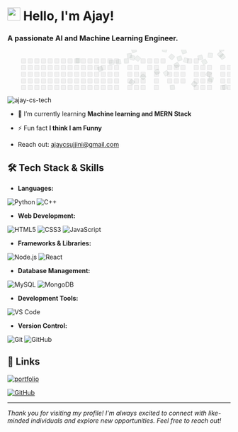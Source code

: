 # <img src="https://media.giphy.com/media/hvRJCLFzcasrR4ia7z/giphy.gif" width="29px" height="29px"> Hello, I'm Ajay!
<h3>A passionate AI and Machine Learning Engineer.</h3>

<svg width="823" height="148" class="js-calendar-graph-svg" xmlns="http://www.w3.org/2000/svg"><style>
    :root {
        --c0: rgba(27, 31, 35, 0.06);
        --c1: #9be9a8;
        --c2: #40c463;
        --c3: #30a14e;
        --c4: #216e39;
    }
    .o, .o[data-level="0"] {
        fill: var(--c0);
        shape-rendering: geometricPrecision;
        outline: 1px solid var(--c0);
        outline-offset: -1px
    }
    .o[data-level="1"] {
        outline: 1px solid var(--c0)
    }
    .o[data-level="2"] {
        outline: 1px solid var(--c0)
    }
    .o[data-level="3"] {
        outline: 1px solid var(--c0)
    }
    .o[data-level="4"] {
        outline: 1px solid var(--c0)
    }
    .c {
        animation-iteration-count: infinite;
        animation-duration: 5s;
    }
@keyframes c0 {
                from {
transform: rotate(-671deg)
                }
                60% {
transform: rotate(0deg)
                }
                to {
                    fill: var(--c1)
                }
            }
.c.c0 {
                animation-name: c0
            }
@keyframes c1 {
                from {
transform: rotate(-289deg)
                }
                60% {
transform: rotate(0deg)
                }
                to {
                    fill: var(--c1)
                }
            }
.c.c1 {
                animation-name: c1
            }
@keyframes c2 {
                from {
transform: rotate(-493deg)
                }
                60% {
transform: rotate(0deg)
                }
                to {
                    fill: var(--c4)
                }
            }
.c.c2 {
                animation-name: c2
            }
@keyframes c3 {
                from {
transform: rotate(-680deg)
                }
                60% {
transform: rotate(0deg)
                }
                to {
                    fill: var(--c4)
                }
            }
.c.c3 {
                animation-name: c3
            }
@keyframes c4 {
                from {
transform: rotate(329deg)
                }
                60% {
transform: rotate(0deg)
                }
                to {
                    fill: var(--c2)
                }
            }
.c.c4 {
                animation-name: c4
            }
@keyframes c5 {
                from {
transform: rotate(590deg)
                }
                60% {
transform: rotate(0deg)
                }
                to {
                    fill: var(--c4)
                }
            }
.c.c5 {
                animation-name: c5
            }
@keyframes c6 {
                from {
transform: rotate(-658deg)
                }
                60% {
transform: rotate(0deg)
                }
                to {
                    fill: var(--c2)
                }
            }
.c.c6 {
                animation-name: c6
            }
@keyframes c7 {
                from {
transform: rotate(274deg)
                }
                60% {
transform: rotate(0deg)
                }
                to {
                    fill: var(--c3)
                }
            }
.c.c7 {
                animation-name: c7
            }
@keyframes c8 {
                from {
transform: rotate(254deg)
                }
                60% {
transform: rotate(0deg)
                }
                to {
                    fill: var(--c4)
                }
            }
.c.c8 {
                animation-name: c8
            }
@keyframes c9 {
                from {
transform: rotate(699deg)
                }
                60% {
transform: rotate(0deg)
                }
                to {
                    fill: var(--c1)
                }
            }
.c.c9 {
                animation-name: c9
            }
@keyframes c10 {
                from {
transform: rotate(-184deg)
                }
                60% {
transform: rotate(0deg)
                }
                to {
                    fill: var(--c3)
                }
            }
.c.c10 {
                animation-name: c10
            }
@keyframes c11 {
                from {
transform: rotate(486deg)
                }
                60% {
transform: rotate(0deg)
                }
                to {
                    fill: var(--c1)
                }
            }
.c.c11 {
                animation-name: c11
            }
@keyframes c12 {
                from {
transform: rotate(575deg)
                }
                60% {
transform: rotate(0deg)
                }
                to {
                    fill: var(--c3)
                }
            }
.c.c12 {
                animation-name: c12
            }
@keyframes c13 {
                from {
transform: rotate(-406deg)
                }
                60% {
transform: rotate(0deg)
                }
                to {
                    fill: var(--c3)
                }
            }
.c.c13 {
                animation-name: c13
            }
@keyframes c14 {
                from {
transform: rotate(-286deg)
                }
                60% {
transform: rotate(0deg)
                }
                to {
                    fill: var(--c3)
                }
            }
.c.c14 {
                animation-name: c14
            }
@keyframes c15 {
                from {
transform: rotate(416deg)
                }
                60% {
transform: rotate(0deg)
                }
                to {
                    fill: var(--c3)
                }
            }
.c.c15 {
                animation-name: c15
            }
@keyframes c16 {
                from {
transform: rotate(-551deg)
                }
                60% {
transform: rotate(0deg)
                }
                to {
                    fill: var(--c2)
                }
            }
.c.c16 {
                animation-name: c16
            }
@keyframes c17 {
                from {
transform: rotate(-194deg)
                }
                60% {
transform: rotate(0deg)
                }
                to {
                    fill: var(--c4)
                }
            }
.c.c17 {
                animation-name: c17
            }
@keyframes c18 {
                from {
transform: rotate(640deg)
                }
                60% {
transform: rotate(0deg)
                }
                to {
                    fill: var(--c2)
                }
            }
.c.c18 {
                animation-name: c18
            }
@keyframes c19 {
                from {
transform: rotate(204deg)
                }
                60% {
transform: rotate(0deg)
                }
                to {
                    fill: var(--c2)
                }
            }
.c.c19 {
                animation-name: c19
            }
@keyframes c20 {
                from {
transform: rotate(507deg)
                }
                60% {
transform: rotate(0deg)
                }
                to {
                    fill: var(--c1)
                }
            }
.c.c20 {
                animation-name: c20
            }
@keyframes c21 {
                from {
transform: rotate(-150deg)
                }
                60% {
transform: rotate(0deg)
                }
                to {
                    fill: var(--c3)
                }
            }
.c.c21 {
                animation-name: c21
            }
@keyframes c22 {
                from {
transform: rotate(608deg)
                }
                60% {
transform: rotate(0deg)
                }
                to {
                    fill: var(--c3)
                }
            }
.c.c22 {
                animation-name: c22
            }
@keyframes c23 {
                from {
transform: rotate(371deg)
                }
                60% {
transform: rotate(0deg)
                }
                to {
                    fill: var(--c4)
                }
            }
.c.c23 {
                animation-name: c23
            }
@keyframes c24 {
                from {
transform: rotate(-112deg)
                }
                60% {
transform: rotate(0deg)
                }
                to {
                    fill: var(--c2)
                }
            }
.c.c24 {
                animation-name: c24
            }
@keyframes c25 {
                from {
transform: rotate(165deg)
                }
                60% {
transform: rotate(0deg)
                }
                to {
                    fill: var(--c4)
                }
            }
.c.c25 {
                animation-name: c25
            }
@keyframes c26 {
                from {
transform: rotate(301deg)
                }
                60% {
transform: rotate(0deg)
                }
                to {
                    fill: var(--c1)
                }
            }
.c.c26 {
                animation-name: c26
            }
@keyframes c27 {
                from {
transform: rotate(314deg)
                }
                60% {
transform: rotate(0deg)
                }
                to {
                    fill: var(--c1)
                }
            }
.c.c27 {
                animation-name: c27
            }
@keyframes c28 {
                from {
transform: rotate(266deg)
                }
                60% {
transform: rotate(0deg)
                }
                to {
                    fill: var(--c3)
                }
            }
.c.c28 {
                animation-name: c28
            }
@keyframes c29 {
                from {
transform: rotate(-314deg)
                }
                60% {
transform: rotate(0deg)
                }
                to {
                    fill: var(--c4)
                }
            }
.c.c29 {
                animation-name: c29
            }
@keyframes c30 {
                from {
transform: rotate(-534deg)
                }
                60% {
transform: rotate(0deg)
                }
                to {
                    fill: var(--c1)
                }
            }
.c.c30 {
                animation-name: c30
            }
@keyframes c31 {
                from {
transform: rotate(59deg)
                }
                60% {
transform: rotate(0deg)
                }
                to {
                    fill: var(--c1)
                }
            }
.c.c31 {
                animation-name: c31
            }
@keyframes c32 {
                from {
transform: rotate(159deg)
                }
                60% {
transform: rotate(0deg)
                }
                to {
                    fill: var(--c1)
                }
            }
.c.c32 {
                animation-name: c32
            }
@keyframes c33 {
                from {
transform: rotate(-30deg)
                }
                60% {
transform: rotate(0deg)
                }
                to {
                    fill: var(--c3)
                }
            }
.c.c33 {
                animation-name: c33
            }
@keyframes c34 {
                from {
transform: rotate(-408deg)
                }
                60% {
transform: rotate(0deg)
                }
                to {
                    fill: var(--c2)
                }
            }
.c.c34 {
                animation-name: c34
            }
@keyframes c35 {
                from {
transform: rotate(101deg)
                }
                60% {
transform: rotate(0deg)
                }
                to {
                    fill: var(--c1)
                }
            }
.c.c35 {
                animation-name: c35
            }
@keyframes c36 {
                from {
transform: rotate(144deg)
                }
                60% {
transform: rotate(0deg)
                }
                to {
                    fill: var(--c3)
                }
            }
.c.c36 {
                animation-name: c36
            }
@keyframes c37 {
                from {
transform: rotate(180deg)
                }
                60% {
transform: rotate(0deg)
                }
                to {
                    fill: var(--c3)
                }
            }
.c.c37 {
                animation-name: c37
            }
@keyframes c38 {
                from {
transform: rotate(-184deg)
                }
                60% {
transform: rotate(0deg)
                }
                to {
                    fill: var(--c2)
                }
            }
.c.c38 {
                animation-name: c38
            }
@keyframes c39 {
                from {
transform: rotate(-362deg)
                }
                60% {
transform: rotate(0deg)
                }
                to {
                    fill: var(--c2)
                }
            }
.c.c39 {
                animation-name: c39
            }
@keyframes c40 {
                from {
transform: rotate(-394deg)
                }
                60% {
transform: rotate(0deg)
                }
                to {
                    fill: var(--c1)
                }
            }
.c.c40 {
                animation-name: c40
            }
@keyframes c41 {
                from {
transform: rotate(-712deg)
                }
                60% {
transform: rotate(0deg)
                }
                to {
                    fill: var(--c4)
                }
            }
.c.c41 {
                animation-name: c41
            }
@keyframes c42 {
                from {
transform: rotate(-79deg)
                }
                60% {
transform: rotate(0deg)
                }
                to {
                    fill: var(--c2)
                }
            }
.c.c42 {
                animation-name: c42
            }
@keyframes c43 {
                from {
transform: rotate(-693deg)
                }
                60% {
transform: rotate(0deg)
                }
                to {
                    fill: var(--c2)
                }
            }
.c.c43 {
                animation-name: c43
            }
@keyframes c44 {
                from {
transform: rotate(-113deg)
                }
                60% {
transform: rotate(0deg)
                }
                to {
                    fill: var(--c2)
                }
            }
.c.c44 {
                animation-name: c44
            }
@keyframes c45 {
                from {
transform: rotate(173deg)
                }
                60% {
transform: rotate(0deg)
                }
                to {
                    fill: var(--c4)
                }
            }
.c.c45 {
                animation-name: c45
            }
@keyframes c46 {
                from {
transform: rotate(-402deg)
                }
                60% {
transform: rotate(0deg)
                }
                to {
                    fill: var(--c1)
                }
            }
.c.c46 {
                animation-name: c46
            }
@keyframes c47 {
                from {
transform: rotate(-102deg)
                }
                60% {
transform: rotate(0deg)
                }
                to {
                    fill: var(--c1)
                }
            }
.c.c47 {
                animation-name: c47
            }
@keyframes c48 {
                from {
transform: rotate(124deg)
                }
                60% {
transform: rotate(0deg)
                }
                to {
                    fill: var(--c4)
                }
            }
.c.c48 {
                animation-name: c48
            }
@keyframes c49 {
                from {
transform: rotate(-535deg)
                }
                60% {
transform: rotate(0deg)
                }
                to {
                    fill: var(--c4)
                }
            }
.c.c49 {
                animation-name: c49
            }
@keyframes c50 {
                from {
transform: rotate(-206deg)
                }
                60% {
transform: rotate(0deg)
                }
                to {
                    fill: var(--c3)
                }
            }
.c.c50 {
                animation-name: c50
            }
@keyframes c51 {
                from {
transform: rotate(495deg)
                }
                60% {
transform: rotate(0deg)
                }
                to {
                    fill: var(--c1)
                }
            }
.c.c51 {
                animation-name: c51
            }
@keyframes c52 {
                from {
transform: rotate(582deg)
                }
                60% {
transform: rotate(0deg)
                }
                to {
                    fill: var(--c4)
                }
            }
.c.c52 {
                animation-name: c52
            }
@keyframes c53 {
                from {
transform: rotate(-207deg)
                }
                60% {
transform: rotate(0deg)
                }
                to {
                    fill: var(--c1)
                }
            }
.c.c53 {
                animation-name: c53
            }
@keyframes c54 {
                from {
transform: rotate(-446deg)
                }
                60% {
transform: rotate(0deg)
                }
                to {
                    fill: var(--c1)
                }
            }
.c.c54 {
                animation-name: c54
            }
@keyframes c55 {
                from {
transform: rotate(-337deg)
                }
                60% {
transform: rotate(0deg)
                }
                to {
                    fill: var(--c3)
                }
            }
.c.c55 {
                animation-name: c55
            }
@keyframes c56 {
                from {
transform: rotate(-196deg)
                }
                60% {
transform: rotate(0deg)
                }
                to {
                    fill: var(--c1)
                }
            }
.c.c56 {
                animation-name: c56
            }
@keyframes c57 {
                from {
transform: rotate(-75deg)
                }
                60% {
transform: rotate(0deg)
                }
                to {
                    fill: var(--c1)
                }
            }
.c.c57 {
                animation-name: c57
            }
@keyframes c58 {
                from {
transform: rotate(-126deg)
                }
                60% {
transform: rotate(0deg)
                }
                to {
                    fill: var(--c4)
                }
            }
.c.c58 {
                animation-name: c58
            }
@keyframes c59 {
                from {
transform: rotate(-645deg)
                }
                60% {
transform: rotate(0deg)
                }
                to {
                    fill: var(--c1)
                }
            }
.c.c59 {
                animation-name: c59
            }
@keyframes c60 {
                from {
transform: rotate(-58deg)
                }
                60% {
transform: rotate(0deg)
                }
                to {
                    fill: var(--c1)
                }
            }
.c.c60 {
                animation-name: c60
            }
@keyframes c61 {
                from {
transform: rotate(115deg)
                }
                60% {
transform: rotate(0deg)
                }
                to {
                    fill: var(--c1)
                }
            }
.c.c61 {
                animation-name: c61
            }
@keyframes c62 {
                from {
transform: rotate(-232deg)
                }
                60% {
transform: rotate(0deg)
                }
                to {
                    fill: var(--c4)
                }
            }
.c.c62 {
                animation-name: c62
            }</style>
<g transform="translate(15, 20)">
<g transform="translate(0, 0)">
<rect width="11" height="11" x="16" y="0" data-level="0" rx="2" ry="2" class="o"></rect>
<rect width="11" height="11" x="16" y="15" data-level="0" rx="2" ry="2" class="o"></rect>
<rect width="11" height="11" x="16" y="30" data-level="0" rx="2" ry="2" class="o"></rect>
<rect width="11" height="11" x="16" y="45" data-level="0" rx="2" ry="2" class="o"></rect>
<rect width="11" height="11" x="16" y="60" data-level="0" rx="2" ry="2" class="o"></rect>
<rect width="11" height="11" x="16" y="75" data-level="0" rx="2" ry="2" class="o"></rect>
<rect width="11" height="11" x="16" y="90" data-level="0" rx="2" ry="2" class="o"></rect>
</g>
<g transform="translate(16, 0)">
<rect width="11" height="11" x="15" y="0" data-level="0" rx="2" ry="2" class="o"></rect>
<rect width="11" height="11" x="15" y="15" data-level="0" rx="2" ry="2" class="o"></rect>
<rect width="11" height="11" x="15" y="30" data-level="0" rx="2" ry="2" class="o"></rect>
<rect width="11" height="11" x="15" y="45" data-level="0" rx="2" ry="2" class="o"></rect>
<rect width="11" height="11" x="15" y="60" data-level="0" rx="2" ry="2" class="o"></rect>
<rect width="11" height="11" x="15" y="75" data-level="0" rx="2" ry="2" class="o"></rect>
<rect width="11" height="11" x="15" y="90" data-level="0" rx="2" ry="2" class="o"></rect>
</g>
<g transform="translate(32, 0)">
<rect width="11" height="11" x="14" y="0" data-level="0" rx="2" ry="2" class="o"></rect>
<rect width="11" height="11" x="14" y="15" data-level="0" rx="2" ry="2" class="o"></rect>
<rect width="11" height="11" x="14" y="30" data-level="0" rx="2" ry="2" class="o"></rect>
<rect width="11" height="11" x="14" y="45" data-level="0" rx="2" ry="2" class="o"></rect>
<rect width="11" height="11" x="14" y="60" data-level="0" rx="2" ry="2" class="o"></rect>
<rect width="11" height="11" x="14" y="75" data-level="0" rx="2" ry="2" class="o"></rect>
<rect width="11" height="11" x="14" y="90" data-level="0" rx="2" ry="2" class="o"></rect>
</g>
<g transform="translate(48, 0)">
<rect width="11" height="11" x="13" y="0" data-level="0" rx="2" ry="2" class="o"></rect>
<rect width="11" height="11" x="13" y="15" data-level="0" rx="2" ry="2" class="o"></rect>
<rect width="11" height="11" x="13" y="30" data-level="0" rx="2" ry="2" class="o"></rect>
<rect width="11" height="11" x="13" y="45" data-level="0" rx="2" ry="2" class="o"></rect>
<rect width="11" height="11" x="13" y="60" data-level="0" rx="2" ry="2" class="o"></rect>
<rect width="11" height="11" x="13" y="75" data-level="0" rx="2" ry="2" class="o"></rect>
<rect width="11" height="11" x="13" y="90" data-level="0" rx="2" ry="2" class="o"></rect>
</g>
<g transform="translate(64, 0)">
<rect width="11" height="11" x="12" y="0" data-level="0" rx="2" ry="2" class="o"></rect>
<rect width="11" height="11" x="12" y="15" data-level="0" rx="2" ry="2" class="o"></rect>
<rect width="11" height="11" x="12" y="30" data-level="0" rx="2" ry="2" class="o"></rect>
<rect width="11" height="11" x="12" y="45" data-level="0" rx="2" ry="2" class="o"></rect>
<rect width="11" height="11" x="12" y="60" data-level="0" rx="2" ry="2" class="o"></rect>
<rect width="11" height="11" x="12" y="75" data-level="0" rx="2" ry="2" class="o"></rect>
<rect width="11" height="11" x="12" y="90" data-level="0" rx="2" ry="2" class="o"></rect>
</g>
<g transform="translate(80, 0)">
<rect width="11" height="11" x="11" y="0" data-level="0" rx="2" ry="2" class="o"></rect>
<rect width="11" height="11" x="11" y="15" data-level="0" rx="2" ry="2" class="o"></rect>
<rect width="11" height="11" x="11" y="30" data-level="0" rx="2" ry="2" class="o"></rect>
<rect width="11" height="11" x="11" y="45" data-level="0" rx="2" ry="2" class="o"></rect>
<rect width="11" height="11" x="11" y="60" data-level="0" rx="2" ry="2" class="o"></rect>
<rect width="11" height="11" x="11" y="75" data-level="0" rx="2" ry="2" class="o"></rect>
<rect width="11" height="11" x="11" y="90" data-level="0" rx="2" ry="2" class="o"></rect>
</g>
<g transform="translate(96, 0)">
<rect width="11" height="11" x="10" y="0" data-level="0" rx="2" ry="2" class="o"></rect>
<rect width="11" height="11" x="10" y="15" data-level="0" rx="2" ry="2" class="o"></rect>
<rect width="11" height="11" x="10" y="30" data-level="0" rx="2" ry="2" class="o"></rect>
<rect width="11" height="11" x="10" y="45" data-level="0" rx="2" ry="2" class="o"></rect>
<rect width="11" height="11" x="10" y="60" data-level="0" rx="2" ry="2" class="o"></rect>
<rect width="11" height="11" x="10" y="75" data-level="0" rx="2" ry="2" class="o"></rect>
<rect width="11" height="11" x="10" y="90" data-level="0" rx="2" ry="2" class="o"></rect>
</g>
<g transform="translate(112, 0)">
<rect width="11" height="11" x="9" y="0" data-level="0" rx="2" ry="2" class="o"></rect>
<rect width="11" height="11" x="9" y="15" data-level="0" rx="2" ry="2" class="o"></rect>
<rect width="11" height="11" x="9" y="30" data-level="0" rx="2" ry="2" class="o"></rect>
<rect width="11" height="11" x="9" y="45" data-level="0" rx="2" ry="2" class="o"></rect>
<rect width="11" height="11" x="9" y="60" data-level="0" rx="2" ry="2" class="o"></rect>
<rect width="11" height="11" x="9" y="75" data-level="0" rx="2" ry="2" class="o"></rect>
<rect width="11" height="11" x="9" y="90" data-level="0" rx="2" ry="2" class="o"></rect>
</g>
<g transform="translate(128, 0)">
<rect width="11" height="11" x="8" y="0" data-level="0" rx="2" ry="2" class="o"></rect>
<rect width="11" height="11" x="8" y="15" data-level="0" rx="2" ry="2" class="o"></rect>
<rect width="11" height="11" x="8" y="30" data-level="0" rx="2" ry="2" class="o"></rect>
<rect width="11" height="11" x="8" y="45" data-level="0" rx="2" ry="2" class="o"></rect>
<rect width="11" height="11" x="8" y="60" data-level="0" rx="2" ry="2" class="o"></rect>
<rect width="11" height="11" x="8" y="75" data-level="0" rx="2" ry="2" class="o"></rect>
<rect width="11" height="11" x="8" y="90" data-level="0" rx="2" ry="2" class="o"></rect>
</g>
<g transform="translate(144, 0)">
<rect width="11" height="11" x="7" y="0" data-level="0" rx="2" ry="2" class="o"></rect>
<rect width="11" height="11" x="7" y="15" data-level="0" rx="2" ry="2" class="o"></rect>
<rect width="11" height="11" x="7" y="30" data-level="0" rx="2" ry="2" class="o"></rect>
<rect width="11" height="11" x="7" y="45" data-level="0" rx="2" ry="2" class="o"></rect>
<rect width="11" height="11" x="7" y="60" data-level="0" rx="2" ry="2" class="o"></rect>
<rect width="11" height="11" x="7" y="75" data-level="0" rx="2" ry="2" class="o"></rect>
<rect width="11" height="11" x="7" y="90" data-level="0" rx="2" ry="2" class="o"></rect>
</g>
<g transform="translate(160, 0)">
<rect width="11" height="11" x="6" y="0" data-level="0" rx="2" ry="2" class="o"></rect>
<rect width="11" height="11" x="6" y="15" data-level="0" rx="2" ry="2" class="o"></rect>
<rect width="11" height="11" x="6" y="30" data-level="0" rx="2" ry="2" class="o"></rect>
<rect width="11" height="11" x="6" y="45" data-level="0" rx="2" ry="2" class="o"></rect>
<rect width="11" height="11" x="6" y="60" data-level="0" rx="2" ry="2" class="o"></rect>
<rect width="11" height="11" x="6" y="75" data-level="0" rx="2" ry="2" class="o"></rect>
<rect width="11" height="11" x="6" y="90" data-level="0" rx="2" ry="2" class="o"></rect>
</g>
<g transform="translate(176, 0)">
<rect width="11" height="11" x="5" y="0" data-level="0" rx="2" ry="2" class="o"></rect>
<rect width="11" height="11" x="5" y="15" data-level="0" rx="2" ry="2" class="o"></rect>
<rect width="11" height="11" x="5" y="30" data-level="0" rx="2" ry="2" class="o"></rect>
<rect width="11" height="11" x="5" y="45" data-level="0" rx="2" ry="2" class="o"></rect>
<rect width="11" height="11" x="5" y="60" data-level="0" rx="2" ry="2" class="o"></rect>
<rect width="11" height="11" x="5" y="75" data-level="0" rx="2" ry="2" class="o"></rect>
<rect width="11" height="11" x="5" y="90" data-level="0" rx="2" ry="2" class="o"></rect>
</g>
<g transform="translate(192, 0)">
<rect width="11" height="11" x="4" y="0" data-level="0" rx="2" ry="2" class="o"></rect>
<rect width="11" height="11" x="4" y="15" data-level="0" rx="2" ry="2" class="o"></rect>
<rect width="11" height="11" x="4" y="30" data-level="0" rx="2" ry="2" class="o"></rect>
<rect width="11" height="11" x="4" y="45" data-level="0" rx="2" ry="2" class="o"></rect>
<rect width="11" height="11" x="4" y="60" data-level="0" rx="2" ry="2" class="o"></rect>
<rect width="11" height="11" x="4" y="75" data-level="0" rx="2" ry="2" class="o"></rect>
<rect width="11" height="11" x="4" y="90" data-level="0" rx="2" ry="2" class="o"></rect>
</g>
<g transform="translate(208, 0)">
<rect width="11" height="11" x="3" y="0" data-level="0" rx="2" ry="2" class="o"></rect>
<rect width="11" height="11" x="3" y="15" data-level="0" rx="2" ry="2" class="o"></rect>
<rect width="11" height="11" x="3" y="30" data-level="0" rx="2" ry="2" class="o"></rect>
<rect width="11" height="11" x="3" y="45" data-level="0" rx="2" ry="2" class="o"></rect>
<rect width="11" height="11" x="3" y="60" data-level="0" rx="2" ry="2" class="o"></rect>
<rect width="11" height="11" x="3" y="75" data-level="0" rx="2" ry="2" class="o"></rect>
<rect width="11" height="11" x="3" y="90" data-level="0" rx="2" ry="2" class="o"></rect>
</g>
<g transform="translate(224, 0)">
<rect width="11" height="11" x="2" y="0" data-level="0" rx="2" ry="2" class="o"></rect>
<rect width="11" height="11" x="2" y="15" data-level="0" rx="2" ry="2" class="o"></rect>
<rect width="11" height="11" x="2" y="30" data-level="0" rx="2" ry="2" class="o"></rect>
<rect width="11" height="11" x="2" y="45" data-level="0" rx="2" ry="2" class="o"></rect>
<rect width="11" height="11" x="2" y="60" data-level="0" rx="2" ry="2" class="o"></rect>
<rect width="11" height="11" x="2" y="75" data-level="0" rx="2" ry="2" class="o"></rect>
<rect width="11" height="11" x="2" y="90" data-level="0" rx="2" ry="2" class="o"></rect>
</g>
<g transform="translate(240, 0)">
<rect width="11" height="11" x="1" y="0" data-level="0" rx="2" ry="2" class="o c c0"></rect>
<rect width="11" height="11" x="1" y="15" data-level="0" rx="2" ry="2" class="o c c1"></rect>
<rect width="11" height="11" x="1" y="30" data-level="0" rx="2" ry="2" class="o c c2"></rect>
<rect width="11" height="11" x="1" y="45" data-level="0" rx="2" ry="2" class="o c c3"></rect>
<rect width="11" height="11" x="1" y="60" data-level="0" rx="2" ry="2" class="o c c4"></rect>
<rect width="11" height="11" x="1" y="75" data-level="0" rx="2" ry="2" class="o c c5"></rect>
<rect width="11" height="11" x="1" y="90" data-level="0" rx="2" ry="2" class="o c c6"></rect>
</g>
<g transform="translate(256, 0)">
<rect width="11" height="11" x="0" y="0" data-level="0" rx="2" ry="2" class="o c c7"></rect>
<rect width="11" height="11" x="0" y="15" data-level="0" rx="2" ry="2" class="o"></rect>
<rect width="11" height="11" x="0" y="30" data-level="0" rx="2" ry="2" class="o"></rect>
<rect width="11" height="11" x="0" y="45" data-level="0" rx="2" ry="2" class="o"></rect>
<rect width="11" height="11" x="0" y="60" data-level="0" rx="2" ry="2" class="o"></rect>
<rect width="11" height="11" x="0" y="75" data-level="0" rx="2" ry="2" class="o"></rect>
<rect width="11" height="11" x="0" y="90" data-level="0" rx="2" ry="2" class="o c c8"></rect>
</g>
<g transform="translate(272, 0)">
<rect width="11" height="11" x="-1" y="0" data-level="0" rx="2" ry="2" class="o c c9"></rect>
<rect width="11" height="11" x="-1" y="15" data-level="0" rx="2" ry="2" class="o"></rect>
<rect width="11" height="11" x="-1" y="30" data-level="0" rx="2" ry="2" class="o"></rect>
<rect width="11" height="11" x="-1" y="45" data-level="0" rx="2" ry="2" class="o"></rect>
<rect width="11" height="11" x="-1" y="60" data-level="0" rx="2" ry="2" class="o"></rect>
<rect width="11" height="11" x="-1" y="75" data-level="0" rx="2" ry="2" class="o"></rect>
<rect width="11" height="11" x="-1" y="90" data-level="0" rx="2" ry="2" class="o c c10"></rect>
</g>
<g transform="translate(288, 0)">
<rect width="11" height="11" x="-2" y="0" data-level="0" rx="2" ry="2" class="o"></rect>
<rect width="11" height="11" x="-2" y="15" data-level="0" rx="2" ry="2" class="o c c11"></rect>
<rect width="11" height="11" x="-2" y="30" data-level="0" rx="2" ry="2" class="o"></rect>
<rect width="11" height="11" x="-2" y="45" data-level="0" rx="2" ry="2" class="o"></rect>
<rect width="11" height="11" x="-2" y="60" data-level="0" rx="2" ry="2" class="o"></rect>
<rect width="11" height="11" x="-2" y="75" data-level="0" rx="2" ry="2" class="o c c12"></rect>
<rect width="11" height="11" x="-2" y="90" data-level="0" rx="2" ry="2" class="o"></rect>
</g>
<g transform="translate(304, 0)">
<rect width="11" height="11" x="-3" y="0" data-level="0" rx="2" ry="2" class="o"></rect>
<rect width="11" height="11" x="-3" y="15" data-level="0" rx="2" ry="2" class="o"></rect>
<rect width="11" height="11" x="-3" y="30" data-level="0" rx="2" ry="2" class="o c c13"></rect>
<rect width="11" height="11" x="-3" y="45" data-level="0" rx="2" ry="2" class="o c c14"></rect>
<rect width="11" height="11" x="-3" y="60" data-level="0" rx="2" ry="2" class="o c c15"></rect>
<rect width="11" height="11" x="-3" y="75" data-level="0" rx="2" ry="2" class="o"></rect>
<rect width="11" height="11" x="-3" y="90" data-level="0" rx="2" ry="2" class="o"></rect>
</g>
<g transform="translate(320, 0)">
<rect width="11" height="11" x="-4" y="0" data-level="0" rx="2" ry="2" class="o"></rect>
<rect width="11" height="11" x="-4" y="15" data-level="0" rx="2" ry="2" class="o"></rect>
<rect width="11" height="11" x="-4" y="30" data-level="0" rx="2" ry="2" class="o"></rect>
<rect width="11" height="11" x="-4" y="45" data-level="0" rx="2" ry="2" class="o"></rect>
<rect width="11" height="11" x="-4" y="60" data-level="0" rx="2" ry="2" class="o"></rect>
<rect width="11" height="11" x="-4" y="75" data-level="0" rx="2" ry="2" class="o"></rect>
<rect width="11" height="11" x="-4" y="90" data-level="0" rx="2" ry="2" class="o"></rect>
</g>
<g transform="translate(336, 0)">
<rect width="11" height="11" x="-5" y="0" data-level="0" rx="2" ry="2" class="o"></rect>
<rect width="11" height="11" x="-5" y="15" data-level="0" rx="2" ry="2" class="o c c16"></rect>
<rect width="11" height="11" x="-5" y="30" data-level="0" rx="2" ry="2" class="o c c17"></rect>
<rect width="11" height="11" x="-5" y="45" data-level="0" rx="2" ry="2" class="o c c18"></rect>
<rect width="11" height="11" x="-5" y="60" data-level="0" rx="2" ry="2" class="o c c19"></rect>
<rect width="11" height="11" x="-5" y="75" data-level="0" rx="2" ry="2" class="o c c20"></rect>
<rect width="11" height="11" x="-5" y="90" data-level="0" rx="2" ry="2" class="o c c21"></rect>
</g>
<g transform="translate(352, 0)">
<rect width="11" height="11" x="-6" y="0" data-level="0" rx="2" ry="2" class="o c c22"></rect>
<rect width="11" height="11" x="-6" y="15" data-level="0" rx="2" ry="2" class="o"></rect>
<rect width="11" height="11" x="-6" y="30" data-level="0" rx="2" ry="2" class="o"></rect>
<rect width="11" height="11" x="-6" y="45" data-level="0" rx="2" ry="2" class="o"></rect>
<rect width="11" height="11" x="-6" y="60" data-level="0" rx="2" ry="2" class="o c c23"></rect>
<rect width="11" height="11" x="-6" y="75" data-level="0" rx="2" ry="2" class="o"></rect>
<rect width="11" height="11" x="-6" y="90" data-level="0" rx="2" ry="2" class="o"></rect>
</g>
<g transform="translate(368, 0)">
<rect width="11" height="11" x="-7" y="0" data-level="0" rx="2" ry="2" class="o c c24"></rect>
<rect width="11" height="11" x="-7" y="15" data-level="0" rx="2" ry="2" class="o"></rect>
<rect width="11" height="11" x="-7" y="30" data-level="0" rx="2" ry="2" class="o"></rect>
<rect width="11" height="11" x="-7" y="45" data-level="0" rx="2" ry="2" class="o"></rect>
<rect width="11" height="11" x="-7" y="60" data-level="0" rx="2" ry="2" class="o c c25"></rect>
<rect width="11" height="11" x="-7" y="75" data-level="0" rx="2" ry="2" class="o"></rect>
<rect width="11" height="11" x="-7" y="90" data-level="0" rx="2" ry="2" class="o"></rect>
</g>
<g transform="translate(384, 0)">
<rect width="11" height="11" x="-8" y="0" data-level="0" rx="2" ry="2" class="o c c26"></rect>
<rect width="11" height="11" x="-8" y="15" data-level="0" rx="2" ry="2" class="o"></rect>
<rect width="11" height="11" x="-8" y="30" data-level="0" rx="2" ry="2" class="o"></rect>
<rect width="11" height="11" x="-8" y="45" data-level="0" rx="2" ry="2" class="o"></rect>
<rect width="11" height="11" x="-8" y="60" data-level="0" rx="2" ry="2" class="o c c27"></rect>
<rect width="11" height="11" x="-8" y="75" data-level="0" rx="2" ry="2" class="o"></rect>
<rect width="11" height="11" x="-8" y="90" data-level="0" rx="2" ry="2" class="o"></rect>
</g>
<g transform="translate(400, 0)">
<rect width="11" height="11" x="-9" y="0" data-level="0" rx="2" ry="2" class="o"></rect>
<rect width="11" height="11" x="-9" y="15" data-level="0" rx="2" ry="2" class="o c c28"></rect>
<rect width="11" height="11" x="-9" y="30" data-level="0" rx="2" ry="2" class="o c c29"></rect>
<rect width="11" height="11" x="-9" y="45" data-level="0" rx="2" ry="2" class="o c c30"></rect>
<rect width="11" height="11" x="-9" y="60" data-level="0" rx="2" ry="2" class="o c c31"></rect>
<rect width="11" height="11" x="-9" y="75" data-level="0" rx="2" ry="2" class="o c c32"></rect>
<rect width="11" height="11" x="-9" y="90" data-level="0" rx="2" ry="2" class="o c c33"></rect>
</g>
<g transform="translate(416, 0)">
<rect width="11" height="11" x="-10" y="0" data-level="0" rx="2" ry="2" class="o"></rect>
<rect width="11" height="11" x="-10" y="15" data-level="0" rx="2" ry="2" class="o"></rect>
<rect width="11" height="11" x="-10" y="30" data-level="0" rx="2" ry="2" class="o"></rect>
<rect width="11" height="11" x="-10" y="45" data-level="0" rx="2" ry="2" class="o"></rect>
<rect width="11" height="11" x="-10" y="60" data-level="0" rx="2" ry="2" class="o"></rect>
<rect width="11" height="11" x="-10" y="75" data-level="0" rx="2" ry="2" class="o"></rect>
<rect width="11" height="11" x="-10" y="90" data-level="0" rx="2" ry="2" class="o"></rect>
</g>
<g transform="translate(432, 0)">
<rect width="11" height="11" x="-11" y="0" data-level="0" rx="2" ry="2" class="o c c34"></rect>
<rect width="11" height="11" x="-11" y="15" data-level="0" rx="2" ry="2" class="o"></rect>
<rect width="11" height="11" x="-11" y="30" data-level="0" rx="2" ry="2" class="o"></rect>
<rect width="11" height="11" x="-11" y="45" data-level="0" rx="2" ry="2" class="o"></rect>
<rect width="11" height="11" x="-11" y="60" data-level="0" rx="2" ry="2" class="o"></rect>
<rect width="11" height="11" x="-11" y="75" data-level="0" rx="2" ry="2" class="o"></rect>
<rect width="11" height="11" x="-11" y="90" data-level="0" rx="2" ry="2" class="o"></rect>
</g>
<g transform="translate(448, 0)">
<rect width="11" height="11" x="-12" y="0" data-level="0" rx="2" ry="2" class="o c c35"></rect>
<rect width="11" height="11" x="-12" y="15" data-level="0" rx="2" ry="2" class="o"></rect>
<rect width="11" height="11" x="-12" y="30" data-level="0" rx="2" ry="2" class="o"></rect>
<rect width="11" height="11" x="-12" y="45" data-level="0" rx="2" ry="2" class="o"></rect>
<rect width="11" height="11" x="-12" y="60" data-level="0" rx="2" ry="2" class="o"></rect>
<rect width="11" height="11" x="-12" y="75" data-level="0" rx="2" ry="2" class="o"></rect>
<rect width="11" height="11" x="-12" y="90" data-level="0" rx="2" ry="2" class="o"></rect>
</g>
<g transform="translate(464, 0)">
<rect width="11" height="11" x="-13" y="0" data-level="0" rx="2" ry="2" class="o c c36"></rect>
<rect width="11" height="11" x="-13" y="15" data-level="0" rx="2" ry="2" class="o c c37"></rect>
<rect width="11" height="11" x="-13" y="30" data-level="0" rx="2" ry="2" class="o c c38"></rect>
<rect width="11" height="11" x="-13" y="45" data-level="0" rx="2" ry="2" class="o c c39"></rect>
<rect width="11" height="11" x="-13" y="60" data-level="0" rx="2" ry="2" class="o c c40"></rect>
<rect width="11" height="11" x="-13" y="75" data-level="0" rx="2" ry="2" class="o c c41"></rect>
<rect width="11" height="11" x="-13" y="90" data-level="0" rx="2" ry="2" class="o c c42"></rect>
</g>
<g transform="translate(480, 0)">
<rect width="11" height="11" x="-14" y="0" data-level="0" rx="2" ry="2" class="o c c43"></rect>
<rect width="11" height="11" x="-14" y="15" data-level="0" rx="2" ry="2" class="o"></rect>
<rect width="11" height="11" x="-14" y="30" data-level="0" rx="2" ry="2" class="o"></rect>
<rect width="11" height="11" x="-14" y="45" data-level="0" rx="2" ry="2" class="o"></rect>
<rect width="11" height="11" x="-14" y="60" data-level="0" rx="2" ry="2" class="o"></rect>
<rect width="11" height="11" x="-14" y="75" data-level="0" rx="2" ry="2" class="o"></rect>
<rect width="11" height="11" x="-14" y="90" data-level="0" rx="2" ry="2" class="o"></rect>
</g>
<g transform="translate(496, 0)">
<rect width="11" height="11" x="-15" y="0" data-level="0" rx="2" ry="2" class="o c c44"></rect>
<rect width="11" height="11" x="-15" y="15" data-level="0" rx="2" ry="2" class="o"></rect>
<rect width="11" height="11" x="-15" y="30" data-level="0" rx="2" ry="2" class="o"></rect>
<rect width="11" height="11" x="-15" y="45" data-level="0" rx="2" ry="2" class="o"></rect>
<rect width="11" height="11" x="-15" y="60" data-level="0" rx="2" ry="2" class="o"></rect>
<rect width="11" height="11" x="-15" y="75" data-level="0" rx="2" ry="2" class="o"></rect>
<rect width="11" height="11" x="-15" y="90" data-level="0" rx="2" ry="2" class="o"></rect>
</g>
<g transform="translate(512, 0)">
<rect width="11" height="11" x="-16" y="0" data-level="0" rx="2" ry="2" class="o"></rect>
<rect width="11" height="11" x="-16" y="15" data-level="0" rx="2" ry="2" class="o"></rect>
<rect width="11" height="11" x="-16" y="30" data-level="0" rx="2" ry="2" class="o"></rect>
<rect width="11" height="11" x="-16" y="45" data-level="0" rx="2" ry="2" class="o"></rect>
<rect width="11" height="11" x="-16" y="60" data-level="0" rx="2" ry="2" class="o"></rect>
<rect width="11" height="11" x="-16" y="75" data-level="0" rx="2" ry="2" class="o"></rect>
<rect width="11" height="11" x="-16" y="90" data-level="0" rx="2" ry="2" class="o"></rect>
</g>
<g transform="translate(528, 0)">
<rect width="11" height="11" x="-17" y="0" data-level="0" rx="2" ry="2" class="o"></rect>
<rect width="11" height="11" x="-17" y="15" data-level="0" rx="2" ry="2" class="o c c45"></rect>
<rect width="11" height="11" x="-17" y="30" data-level="0" rx="2" ry="2" class="o c c46"></rect>
<rect width="11" height="11" x="-17" y="45" data-level="0" rx="2" ry="2" class="o c c47"></rect>
<rect width="11" height="11" x="-17" y="60" data-level="0" rx="2" ry="2" class="o c c48"></rect>
<rect width="11" height="11" x="-17" y="75" data-level="0" rx="2" ry="2" class="o c c49"></rect>
<rect width="11" height="11" x="-17" y="90" data-level="0" rx="2" ry="2" class="o c c50"></rect>
</g>
<g transform="translate(544, 0)">
<rect width="11" height="11" x="-18" y="0" data-level="0" rx="2" ry="2" class="o c c51"></rect>
<rect width="11" height="11" x="-18" y="15" data-level="0" rx="2" ry="2" class="o"></rect>
<rect width="11" height="11" x="-18" y="30" data-level="0" rx="2" ry="2" class="o"></rect>
<rect width="11" height="11" x="-18" y="45" data-level="0" rx="2" ry="2" class="o"></rect>
<rect width="11" height="11" x="-18" y="60" data-level="0" rx="2" ry="2" class="o c c52"></rect>
<rect width="11" height="11" x="-18" y="75" data-level="0" rx="2" ry="2" class="o"></rect>
<rect width="11" height="11" x="-18" y="90" data-level="0" rx="2" ry="2" class="o"></rect>
</g>
<g transform="translate(560, 0)">
<rect width="11" height="11" x="-19" y="0" data-level="0" rx="2" ry="2" class="o c c53"></rect>
<rect width="11" height="11" x="-19" y="15" data-level="0" rx="2" ry="2" class="o"></rect>
<rect width="11" height="11" x="-19" y="30" data-level="0" rx="2" ry="2" class="o"></rect>
<rect width="11" height="11" x="-19" y="45" data-level="0" rx="2" ry="2" class="o"></rect>
<rect width="11" height="11" x="-19" y="60" data-level="0" rx="2" ry="2" class="o c c54"></rect>
<rect width="11" height="11" x="-19" y="75" data-level="0" rx="2" ry="2" class="o"></rect>
<rect width="11" height="11" x="-19" y="90" data-level="0" rx="2" ry="2" class="o"></rect>
</g>
<g transform="translate(576, 0)">
<rect width="11" height="11" x="-20" y="0" data-level="0" rx="2" ry="2" class="o c c55"></rect>
<rect width="11" height="11" x="-20" y="15" data-level="0" rx="2" ry="2" class="o"></rect>
<rect width="11" height="11" x="-20" y="30" data-level="0" rx="2" ry="2" class="o"></rect>
<rect width="11" height="11" x="-20" y="45" data-level="0" rx="2" ry="2" class="o"></rect>
<rect width="11" height="11" x="-20" y="60" data-level="0" rx="2" ry="2" class="o c c56"></rect>
<rect width="11" height="11" x="-20" y="75" data-level="0" rx="2" ry="2" class="o"></rect>
<rect width="11" height="11" x="-20" y="90" data-level="0" rx="2" ry="2" class="o"></rect>
</g>
<g transform="translate(592, 0)">
<rect width="11" height="11" x="-21" y="0" data-level="0" rx="2" ry="2" class="o"></rect>
<rect width="11" height="11" x="-21" y="15" data-level="0" rx="2" ry="2" class="o c c57"></rect>
<rect width="11" height="11" x="-21" y="30" data-level="0" rx="2" ry="2" class="o c c58"></rect>
<rect width="11" height="11" x="-21" y="45" data-level="0" rx="2" ry="2" class="o c c59"></rect>
<rect width="11" height="11" x="-21" y="60" data-level="0" rx="2" ry="2" class="o c c60"></rect>
<rect width="11" height="11" x="-21" y="75" data-level="0" rx="2" ry="2" class="o c c61"></rect>
<rect width="11" height="11" x="-21" y="90" data-level="0" rx="2" ry="2" class="o c c62"></rect>
</g>
<g transform="translate(608, 0)">
<rect width="11" height="11" x="-22" y="0" data-level="0" rx="2" ry="2" class="o"></rect>
<rect width="11" height="11" x="-22" y="15" data-level="0" rx="2" ry="2" class="o"></rect>
<rect width="11" height="11" x="-22" y="30" data-level="0" rx="2" ry="2" class="o"></rect>
<rect width="11" height="11" x="-22" y="45" data-level="0" rx="2" ry="2" class="o"></rect>
<rect width="11" height="11" x="-22" y="60" data-level="0" rx="2" ry="2" class="o"></rect>
<rect width="11" height="11" x="-22" y="75" data-level="0" rx="2" ry="2" class="o"></rect>
<rect width="11" height="11" x="-22" y="90" data-level="0" rx="2" ry="2" class="o"></rect>
</g>
<g transform="translate(624, 0)">
<rect width="11" height="11" x="-23" y="0" data-level="0" rx="2" ry="2" class="o"></rect>
<rect width="11" height="11" x="-23" y="15" data-level="0" rx="2" ry="2" class="o"></rect>
<rect width="11" height="11" x="-23" y="30" data-level="0" rx="2" ry="2" class="o"></rect>
<rect width="11" height="11" x="-23" y="45" data-level="0" rx="2" ry="2" class="o"></rect>
<rect width="11" height="11" x="-23" y="60" data-level="0" rx="2" ry="2" class="o"></rect>
<rect width="11" height="11" x="-23" y="75" data-level="0" rx="2" ry="2" class="o"></rect>
<rect width="11" height="11" x="-23" y="90" data-level="0" rx="2" ry="2" class="o"></rect>
</g>
<g transform="translate(640, 0)">
<rect width="11" height="11" x="-24" y="0" data-level="0" rx="2" ry="2" class="o"></rect>
<rect width="11" height="11" x="-24" y="15" data-level="0" rx="2" ry="2" class="o"></rect>
<rect width="11" height="11" x="-24" y="30" data-level="0" rx="2" ry="2" class="o"></rect>
<rect width="11" height="11" x="-24" y="45" data-level="0" rx="2" ry="2" class="o"></rect>
<rect width="11" height="11" x="-24" y="60" data-level="0" rx="2" ry="2" class="o"></rect>
<rect width="11" height="11" x="-24" y="75" data-level="0" rx="2" ry="2" class="o"></rect>
<rect width="11" height="11" x="-24" y="90" data-level="0" rx="2" ry="2" class="o"></rect>
</g>
<g transform="translate(656, 0)">
<rect width="11" height="11" x="-25" y="0" data-level="0" rx="2" ry="2" class="o"></rect>
<rect width="11" height="11" x="-25" y="15" data-level="0" rx="2" ry="2" class="o"></rect>
<rect width="11" height="11" x="-25" y="30" data-level="0" rx="2" ry="2" class="o"></rect>
<rect width="11" height="11" x="-25" y="45" data-level="0" rx="2" ry="2" class="o"></rect>
<rect width="11" height="11" x="-25" y="60" data-level="0" rx="2" ry="2" class="o"></rect>
<rect width="11" height="11" x="-25" y="75" data-level="0" rx="2" ry="2" class="o"></rect>
<rect width="11" height="11" x="-25" y="90" data-level="0" rx="2" ry="2" class="o"></rect>
</g>
<g transform="translate(672, 0)">
<rect width="11" height="11" x="-26" y="0" data-level="0" rx="2" ry="2" class="o"></rect>
<rect width="11" height="11" x="-26" y="15" data-level="0" rx="2" ry="2" class="o"></rect>
<rect width="11" height="11" x="-26" y="30" data-level="0" rx="2" ry="2" class="o"></rect>
<rect width="11" height="11" x="-26" y="45" data-level="0" rx="2" ry="2" class="o"></rect>
<rect width="11" height="11" x="-26" y="60" data-level="0" rx="2" ry="2" class="o"></rect>
<rect width="11" height="11" x="-26" y="75" data-level="0" rx="2" ry="2" class="o"></rect>
<rect width="11" height="11" x="-26" y="90" data-level="0" rx="2" ry="2" class="o"></rect>
</g>
<g transform="translate(688, 0)">
<rect width="11" height="11" x="-27" y="0" data-level="0" rx="2" ry="2" class="o"></rect>
<rect width="11" height="11" x="-27" y="15" data-level="0" rx="2" ry="2" class="o"></rect>
<rect width="11" height="11" x="-27" y="30" data-level="0" rx="2" ry="2" class="o"></rect>
<rect width="11" height="11" x="-27" y="45" data-level="0" rx="2" ry="2" class="o"></rect>
<rect width="11" height="11" x="-27" y="60" data-level="0" rx="2" ry="2" class="o"></rect>
<rect width="11" height="11" x="-27" y="75" data-level="0" rx="2" ry="2" class="o"></rect>
<rect width="11" height="11" x="-27" y="90" data-level="0" rx="2" ry="2" class="o"></rect>
</g>
<g transform="translate(704, 0)">
<rect width="11" height="11" x="-28" y="0" data-level="0" rx="2" ry="2" class="o"></rect>
<rect width="11" height="11" x="-28" y="15" data-level="0" rx="2" ry="2" class="o"></rect>
<rect width="11" height="11" x="-28" y="30" data-level="0" rx="2" ry="2" class="o"></rect>
<rect width="11" height="11" x="-28" y="45" data-level="0" rx="2" ry="2" class="o"></rect>
<rect width="11" height="11" x="-28" y="60" data-level="0" rx="2" ry="2" class="o"></rect>
<rect width="11" height="11" x="-28" y="75" data-level="0" rx="2" ry="2" class="o"></rect>
<rect width="11" height="11" x="-28" y="90" data-level="0" rx="2" ry="2" class="o"></rect>
</g>
<g transform="translate(720, 0)">
<rect width="11" height="11" x="-29" y="0" data-level="0" rx="2" ry="2" class="o"></rect>
<rect width="11" height="11" x="-29" y="15" data-level="0" rx="2" ry="2" class="o"></rect>
<rect width="11" height="11" x="-29" y="30" data-level="0" rx="2" ry="2" class="o"></rect>
<rect width="11" height="11" x="-29" y="45" data-level="0" rx="2" ry="2" class="o"></rect>
<rect width="11" height="11" x="-29" y="60" data-level="0" rx="2" ry="2" class="o"></rect>
<rect width="11" height="11" x="-29" y="75" data-level="0" rx="2" ry="2" class="o"></rect>
<rect width="11" height="11" x="-29" y="90" data-level="0" rx="2" ry="2" class="o"></rect>
</g>
<g transform="translate(736, 0)">
<rect width="11" height="11" x="-30" y="0" data-level="0" rx="2" ry="2" class="o"></rect>
<rect width="11" height="11" x="-30" y="15" data-level="0" rx="2" ry="2" class="o"></rect>
<rect width="11" height="11" x="-30" y="30" data-level="0" rx="2" ry="2" class="o"></rect>
<rect width="11" height="11" x="-30" y="45" data-level="0" rx="2" ry="2" class="o"></rect>
<rect width="11" height="11" x="-30" y="60" data-level="0" rx="2" ry="2" class="o"></rect>
<rect width="11" height="11" x="-30" y="75" data-level="0" rx="2" ry="2" class="o"></rect>
<rect width="11" height="11" x="-30" y="90" data-level="0" rx="2" ry="2" class="o"></rect>
</g>
<g transform="translate(752, 0)">
<rect width="11" height="11" x="-31" y="0" data-level="0" rx="2" ry="2" class="o"></rect>
<rect width="11" height="11" x="-31" y="15" data-level="0" rx="2" ry="2" class="o"></rect>
<rect width="11" height="11" x="-31" y="30" data-level="0" rx="2" ry="2" class="o"></rect>
<rect width="11" height="11" x="-31" y="45" data-level="0" rx="2" ry="2" class="o"></rect>
<rect width="11" height="11" x="-31" y="60" data-level="0" rx="2" ry="2" class="o"></rect>
<rect width="11" height="11" x="-31" y="75" data-level="0" rx="2" ry="2" class="o"></rect>
<rect width="11" height="11" x="-31" y="90" data-level="0" rx="2" ry="2" class="o"></rect>
</g>
<g transform="translate(768, 0)">
<rect width="11" height="11" x="-32" y="0" data-level="0" rx="2" ry="2" class="o"></rect>
<rect width="11" height="11" x="-32" y="15" data-level="0" rx="2" ry="2" class="o"></rect>
<rect width="11" height="11" x="-32" y="30" data-level="0" rx="2" ry="2" class="o"></rect>
<rect width="11" height="11" x="-32" y="45" data-level="0" rx="2" ry="2" class="o"></rect>
<rect width="11" height="11" x="-32" y="60" data-level="0" rx="2" ry="2" class="o"></rect>
<rect width="11" height="11" x="-32" y="75" data-level="0" rx="2" ry="2" class="o"></rect>
<rect width="11" height="11" x="-32" y="90" data-level="0" rx="2" ry="2" class="o"></rect>
</g>
<g transform="translate(784, 0)">
<rect width="11" height="11" x="-33" y="0" data-level="0" rx="2" ry="2" class="o"></rect>
<rect width="11" height="11" x="-33" y="15" data-level="0" rx="2" ry="2" class="o"></rect>
<rect width="11" height="11" x="-33" y="30" data-level="0" rx="2" ry="2" class="o"></rect>
<rect width="11" height="11" x="-33" y="45" data-level="0" rx="2" ry="2" class="o"></rect>
<rect width="11" height="11" x="-33" y="60" data-level="0" rx="2" ry="2" class="o"></rect>
<rect width="11" height="11" x="-33" y="75" data-level="0" rx="2" ry="2" class="o"></rect>
<rect width="11" height="11" x="-33" y="90" data-level="0" rx="2" ry="2" class="o"></rect>
</g>
<g transform="translate(800, 0)">
<rect width="11" height="11" x="-34" y="0" data-level="0" rx="2" ry="2" class="o"></rect>
<rect width="11" height="11" x="-34" y="15" data-level="0" rx="2" ry="2" class="o"></rect>
<rect width="11" height="11" x="-34" y="30" data-level="0" rx="2" ry="2" class="o"></rect>
<rect width="11" height="11" x="-34" y="45" data-level="0" rx="2" ry="2" class="o"></rect>
<rect width="11" height="11" x="-34" y="60" data-level="0" rx="2" ry="2" class="o"></rect>
<rect width="11" height="11" x="-34" y="75" data-level="0" rx="2" ry="2" class="o"></rect>
<rect width="11" height="11" x="-34" y="90" data-level="0" rx="2" ry="2" class="o"></rect>
</g>
<g transform="translate(816, 0)">
<rect width="11" height="11" x="-35" y="0" data-level="0" rx="2" ry="2" class="o"></rect>
<rect width="11" height="11" x="-35" y="15" data-level="0" rx="2" ry="2" class="o"></rect>
<rect width="11" height="11" x="-35" y="30" data-level="0" rx="2" ry="2" class="o"></rect>
<rect width="11" height="11" x="-35" y="45" data-level="0" rx="2" ry="2" class="o"></rect>
<rect width="11" height="11" x="-35" y="60" data-level="0" rx="2" ry="2" class="o"></rect>
<rect width="11" height="11" x="-35" y="75" data-level="0" rx="2" ry="2" class="o"></rect>
<rect width="11" height="11" x="-35" y="90" data-level="0" rx="2" ry="2" class="o"></rect>
</g>
<g transform="translate(832, 0)">
<rect width="11" height="11" x="-36" y="0" data-level="0" rx="2" ry="2" class="o"></rect>
<rect width="11" height="11" x="-36" y="15" data-level="0" rx="2" ry="2" class="o"></rect>
<rect width="11" height="11" x="-36" y="30" data-level="0" rx="2" ry="2" class="o"></rect>
<rect width="11" height="11" x="-36" y="45" data-level="0" rx="2" ry="2" class="o"></rect>
<rect width="11" height="11" x="-36" y="60" data-level="0" rx="2" ry="2" class="o"></rect>
<rect width="11" height="11" x="-36" y="75" data-level="0" rx="2" ry="2" class="o"></rect>
<rect width="11" height="11" x="-36" y="90" data-level="0" rx="2" ry="2" class="o"></rect>
</g>
</g><a href="https://github.com/jasineri/gitartwork"><text x="24" y="139" font-size="0.6em" fill="blue">Get your own gitartwork on jasineri/gitartwork</text></a></svg>

<p align="left"> <img src="https://komarev.com/ghpvc/?username=ajay-cs-tech&label=Profile%20views&color=0e75b6&style=flat" alt="ajay-cs-tech" /> </p>

- 🌱 I’m currently learning **Machine learning and MERN Stack**

- ⚡ Fun fact **I think I am Funny**

- Reach out: ajaycsujjini@gmail.com


## 🛠️ Tech Stack & Skills

- **Languages:**


![Python](https://img.shields.io/badge/Python-3776AB?style=for-the-badge&logo=python&logoColor=white)
![C++](https://img.shields.io/badge/C%2B%2B-00599C?style=for-the-badge&logo=c%2B%2B&logoColor=white)


- **Web Development:**

![HTML5](https://img.shields.io/badge/HTML5-E34F26?style=for-the-badge&logo=HTML5&logoColor=white)
![CSS3](https://img.shields.io/badge/CSS3-1572B6?style=for-the-badge&logo=CSS3&logoColor=white)
![JavaScript](https://img.shields.io/badge/JavaScript-323330?style=for-the-badge&logo=javascript&logoColor=F7DF1E)


- **Frameworks & Libraries:**

![Node.js](https://img.shields.io/badge/Node.js-5FA04E?style=for-the-badge&logo=node.js&logoColor=white)
![React](https://img.shields.io/badge/React-20232A?style=for-the-badge&logo=react&logoColor=61DAFB)


- **Database Management:**

![MySQL](https://img.shields.io/badge/MySQL-4479A1?style=for-the-badge&logo=mysql&logoColor=white)
![MongoDB](https://img.shields.io/badge/MongoDB-47A248?style=for-the-badge&logo=mongodb&logoColor=white)



- **Development Tools:**

![VS Code](https://img.shields.io/badge/VS%20Code-007ACC?style=for-the-badge&logo=visual-studio-code&logoColor=white)


- **Version Control:**

![Git](https://img.shields.io/badge/Git-F05032?style=for-the-badge&logo=git&logoColor=white)
![GitHub](https://img.shields.io/badge/GitHub-181717?style=for-the-badge&logo=github&logoColor=white)

## 🔗 Links

[![portfolio](https://img.shields.io/badge/Portfolio-5340ff?style=flat-square&logo=Google-chrome&logoColor=white)]( https://ajaycs.netlify.app)

[![GitHub](https://img.shields.io/github/followers/mihirmakwana03?label=Follow%20Me&style=social)](https://github.com/ajay-cs-tech)


---

*Thank you for visiting my profile! I'm always excited to connect with like-minded individuals and explore new opportunities. Feel free to reach out!*




